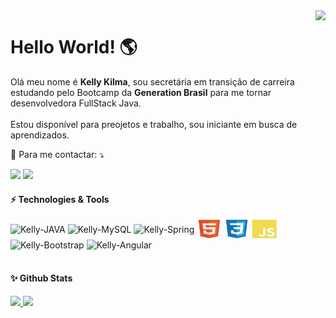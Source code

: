 <img align="right" height="400" src="https://user-images.githubusercontent.com/107444658/189451399-dec293d1-1020-453e-a51c-952ad6e7c13a.png">


# Hello World! 🌎

Olá meu nome é **Kelly Kilma**, sou secretária em transição de carreira estudando pelo Bootcamp da **Generation Brasil** para me tornar desenvolvedora FullStack Java. <br>
<br>
Estou disponível para preojetos e trabalho, sou iniciante em busca de aprendizados.

📧 Para me contactar: ⤵️
<div>
 <a href = "mailto:kellykilmadesousa@gmail.com"><img src="https://img.shields.io/badge/Gmail-D14836?style=for-the-badge&logo=gmail&logoColor=white" target="_blank"></a>
 <a href="https://www.linkedin.com/in/kellykilma/" target="_blank"><img src="https://img.shields.io/badge/-LinkedIn-%230077B5?style=for-the-badge&logo=linkedin&logoColor=white" target="_blank"></a> 
</div>





#### ⚡ Technologies & Tools
<div style="display: inline_block">
  <img align="center" alt="Kelly-JAVA" height="40" width="45" src="https://cdn.jsdelivr.net/gh/devicons/devicon/icons/java/java-original.svg">
  <img align="center" alt="Kelly-MySQL" height="40" width="45" src="https://cdn.jsdelivr.net/gh/devicons/devicon/icons/mysql/mysql-original-wordmark.svg">
  <img align="center" alt="Kelly-Spring" height="30" width="40" src="https://cdn.jsdelivr.net/gh/devicons/devicon/icons/spring/spring-original.svg">
  <img align="center" alt="Kelly-HTML" height="30" width="40" src="https://raw.githubusercontent.com/devicons/devicon/master/icons/html5/html5-original.svg">
  <img align="center" alt="Kelly-CSS" height="30" width="40" src="https://raw.githubusercontent.com/devicons/devicon/master/icons/css3/css3-original.svg">
  <img align="center" alt="Kelly-Js" height="30" width="40" src="https://raw.githubusercontent.com/devicons/devicon/master/icons/javascript/javascript-plain.svg"> 
  <img align="center" alt="Kelly-Bootstrap" height="30" width="40" src="https://cdn.jsdelivr.net/gh/devicons/devicon/icons/bootstrap/bootstrap-original-wordmark.svg"> 
  <img align="center" alt="Kelly-Angular" height="30" width="40" src="https://cdn.jsdelivr.net/gh/devicons/devicon/icons/angularjs/angularjs-plain.svg"> 
</div> 
<br>

#### ✨ Github Stats
<div align="left">

  <a href="https://github.com/">
  <img height="150em" src="https://github-readme-stats.vercel.app/api?username=kellykilmadesousa&show_icons=true&theme=tokyonight&include_all_commits=true&count_private=true"/>
  <img height="150em" src="https://github-readme-stats.vercel.app/api/top-langs/?username=kellykilmadesousa&layout=compact&langs_count=7&theme=tokyonight"/>
</a>

 #


